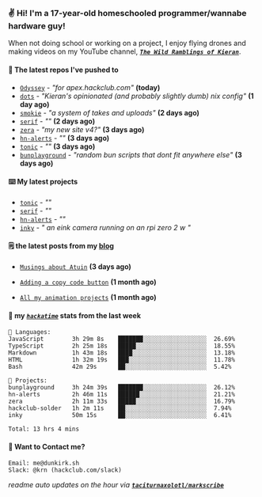 ### ✌️ Hi! I'm a 17-year-old homeschooled programmer/wannabe hardware guy!

When not doing school or working on a project, I enjoy flying drones and making videos on my YouTube channel, [**_`The Wild Ramblings of Kieran`_**](https://youtube.com/@kieran.rambles).

#### 👷 The latest repos I've pushed to

- [`Odyssey`](https://github.com/MeghanaM4/Odyssey) - _"for apex.hackclub.com"_ **(today)**
- [`dots`](https://github.com/taciturnaxolotl/dots) - _"Kieran's opinionated (and probably slightly dumb) nix config"_ **(1 day ago)**
- [`smokie`](https://github.com/taciturnaxolotl/smokie) - _"a system of takes and uploads"_ **(2 days ago)**
- [`serif`](https://github.com/taciturnaxolotl/serif) - _""_ **(2 days ago)**
- [`zera`](https://github.com/taciturnaxolotl/zera) - _"my new site v4?"_ **(3 days ago)**
- [`hn-alerts`](https://github.com/taciturnaxolotl/hn-alerts) - _""_ **(3 days ago)**
- [`tonic`](https://github.com/taciturnaxolotl/tonic) - _""_ **(3 days ago)**
- [`bunplayground`](https://github.com/taciturnaxolotl/bunplayground) - _"random bun scripts that dont fit anywhere else"_ **(3 days ago)**

#### ⌨️ My latest projects

- [`tonic`](https://github.com/taciturnaxolotl/tonic) - _""_
- [`serif`](https://github.com/taciturnaxolotl/serif) - _""_
- [`hn-alerts`](https://github.com/taciturnaxolotl/hn-alerts) - _""_
- [`inky`](https://github.com/taciturnaxolotl/inky) - _" an eink camera running on an rpi zero 2 w "_

#### 🗒️ the latest posts from my [blog](https://dunkirk.sh)

- [`Musings about Atuin`](https://dunkirk.sh/blog/atuin/) **(3 days ago)**

- [`Adding a copy code button`](https://dunkirk.sh/blog/adding-a-copy-button/) **(1 month ago)**

- [`All my animation projects`](https://dunkirk.sh/blog/my-animations/) **(1 month ago)**



#### 📡 my [_`hackatime`_](https://waka.hackclub.com) stats from the last week

```text
💾 Languages:
JavaScript        3h 29m 8s    ███████░░░░░░░░░░░░░░░░░░  26.69%
TypeScript        2h 25m 18s   █████░░░░░░░░░░░░░░░░░░░░  18.55%
Markdown          1h 43m 18s   ████░░░░░░░░░░░░░░░░░░░░░  13.18%
HTML              1h 32m 19s   ███░░░░░░░░░░░░░░░░░░░░░░  11.78%
Bash              42m 29s      ██░░░░░░░░░░░░░░░░░░░░░░░  5.42%

💼 Projects:
bunplayground     3h 24m 39s   ███████░░░░░░░░░░░░░░░░░░  26.12%
hn-alerts         2h 46m 11s   ██████░░░░░░░░░░░░░░░░░░░  21.21%
zera              2h 11m 33s   █████░░░░░░░░░░░░░░░░░░░░  16.79%
hackclub-solder   1h 2m 11s    ██░░░░░░░░░░░░░░░░░░░░░░░  7.94%
inky              50m 15s      ██░░░░░░░░░░░░░░░░░░░░░░░  6.41%

Total: 13 hrs 4 mins
```

#### 📮 Want to Contact me?

```text
Email: me@dunkirk.sh
Slack: @krn (hackclub.com/slack)
```

_readme auto updates on the hour via [**`taciturnaxolotl/markscribe`**](https://github.com/taciturnaxolotl/markscribe)_
